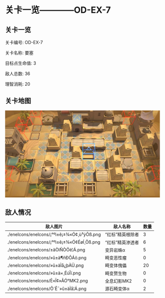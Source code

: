 # 关卡一览————OD-EX-7


## 关卡一览

关卡编号: OD-EX-7

关卡名称: 要塞

目标点生命值: 3

敌人总数: 36

理智消耗: 20


## 关卡地图
![OD-EX-7](./oprMap/OD-EX-7.png)

## 敌人情况

| 敌人图片 | 敌人名称 | 数量  |
|---------|-----|-----|
| ./eneIcons/eneIcons/¡°ºì±ê¡±¾«Ó¢¸ù³ýÕß.png| “红标”精英根除者  |   3  |
| ./eneIcons/eneIcons/¡°ºì±ê¡±¾«Ó¢ÉøÍ¸Õß.png| “红标”精英渗透者  |   6  |
| ./eneIcons/eneIcons/±äÒìÑÒÖë¦Á.png| 变异岩蛛α  |   5  |
| ./eneIcons/eneIcons/»û±ä¶ñÐÔÁö.png| 畸变恶性瘤  |   0  |
| ./eneIcons/eneIcons/»û±äÌå¿þÀÜ.png| 畸变体傀儡  |   20  |
| ./eneIcons/eneIcons/»û±ä×¸ÉúÎï.png| 畸变赘生物  |   0  |
| ./eneIcons/eneIcons/È«Ï¢»ÃÓ°MK2.png| 全息幻影MK2  |   0  |
| ./eneIcons/eneIcons/Ô´Ê¯»û±äÌå¦Á.png| 源石畸变体α  |   2  |
